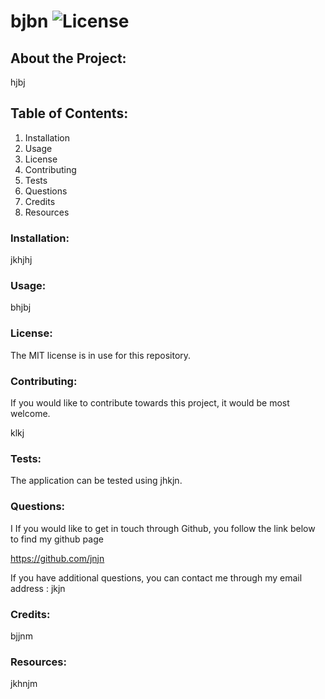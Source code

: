 # bjbn ![License](https://img.shields.io/badge/license-MIT%20license-blue?style=for-the-badge&logoColor=blue&labelColor=white)
  

## About the Project: 

hjbj

## Table of Contents: 

1. Installation 
2. Usage 
3. License 
4. Contributing 
5. Tests 
6. Questions 
7. Credits 
8. Resources 

### Installation: 

jkhjhj

### Usage: 

bhjbj

### License: 

The MIT license is in use for this repository.

### Contributing: 

If you would like to contribute towards this project, it would be most welcome.

klkj

### Tests: 

The application can be tested using jhkjn.

### Questions: 

I If you would like to get in touch through Github, you follow the link below to find my github page

https://github.com/jnjn
  

If you have additional questions, you can contact me through my email address : jkjn

### Credits: 

bjjnm

### Resources: 

jkhnjm

